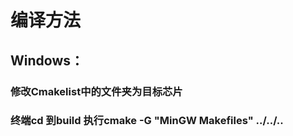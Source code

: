 # 编译方法
## Windows：
### 修改Cmakelist中的文件夹为目标芯片
### 终端cd 到build 执行cmake -G "MinGW Makefiles" ../../.. 


